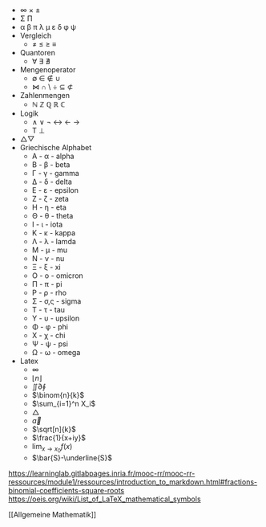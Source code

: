 + ∞ × ±
+  Σ Π
+ α β π λ μ ε δ φ ψ
+ Vergleich
	+ ≠ ≤ ≥ ≡
+ Quantoren
	+ ∀ ∃ ∄
+ Mengenoperator
	+	∅	∈	∉	∪ 
	+	⋈	∩	\ ÷	⊆	⊄ 
+	Zahlenmengen
	+	ℕ	ℤ	ℚ	ℝ	ℂ
+	Logik
	+ ∧ ∨ ¬ ↔ ← →
	+ T ⊥
+	△▽
+ Griechische Alphabet
	+ Α - α - alpha
	+ Β - β - beta
	+ Γ - γ - gamma
	+ Δ - δ - delta
	+ Ε - ε - epsilon
	+ Ζ - ζ - zeta
	+ Η - η - eta
	+ Θ - θ - theta
	+ Ι - ι - iota
	+ Κ - κ - kappa
	+ Λ - λ - lamda
	+ Μ - μ - mu
	+ Ν - ν - nu
	+ Ξ - ξ - xi
	+ Ο - ο - omicron
	+ Π - π - pi
	+ Ρ - ρ - rho
	+ Σ - σ,ς - sigma
	+ Τ - τ - tau
	+ Υ - υ - upsilon
	+ Φ - φ - phi
	+ Χ - χ - chi
	+ Ψ - ψ - psi
	+ Ω - ω - omega
+ Latex
	+ $\infty$ 
	+ $\lfloor n\rfloor$
	+ $\iint \partial\oint$ 
	+ $\binom{n}{k}$
	+ $\sum_{i=1}^n X_i$
	+ $\bigtriangleup$
	+ $\overrightarrow{a}$
	+ $\sqrt[n]{k}$
	+ $\frac{1}{x+iy}$
	+ $\lim_{x \to x_0} f(x)$
	+ $\bar{S}-\underline{S}$

https://learninglab.gitlabpages.inria.fr/mooc-rr/mooc-rr-ressources/module1/ressources/introduction_to_markdown.html#fractions-binomial-coefficients-square-roots
https://oeis.org/wiki/List_of_LaTeX_mathematical_symbols

[[Allgemeine Mathematik]]